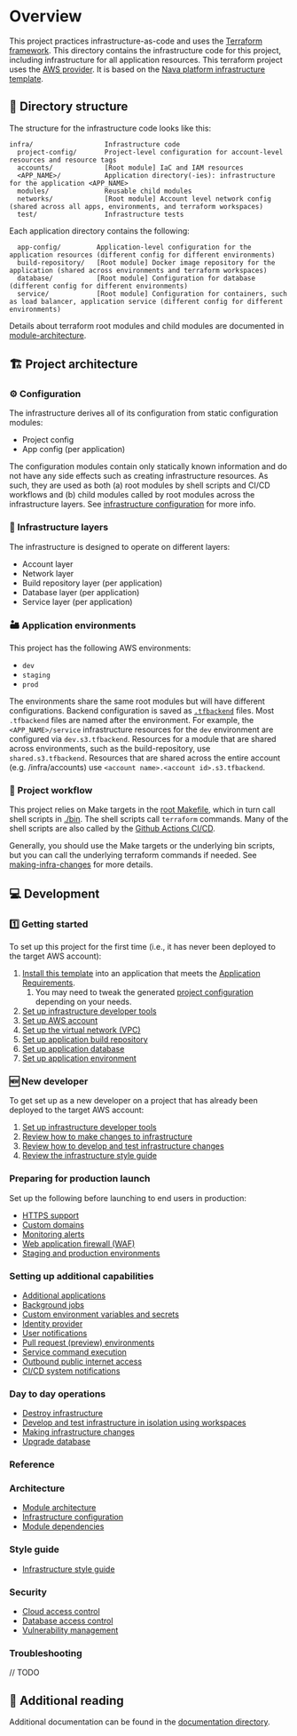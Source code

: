 # Overview

This project practices infrastructure-as-code and uses the [Terraform framework](https://www.terraform.io). This directory contains the infrastructure code for this project, including infrastructure for all application resources. This terraform project uses the [AWS provider](https://registry.terraform.io/providers/hashicorp/aws/latest/docs). It is based on the [Nava platform infrastructure template](https://github.com/navapbc/template-infra).

## 📂 Directory structure

The structure for the infrastructure code looks like this:

```text
infra/                  Infrastructure code
  project-config/       Project-level configuration for account-level resources and resource tags
  accounts/             [Root module] IaC and IAM resources
  <APP_NAME>/           Application directory(-ies): infrastructure for the application <APP_NAME>
  modules/              Reusable child modules
  networks/             [Root module] Account level network config (shared across all apps, environments, and terraform workspaces)
  test/                 Infrastructure tests
```

Each application directory contains the following:

```text
  app-config/         Application-level configuration for the application resources (different config for different environments)
  build-repository/   [Root module] Docker image repository for the application (shared across environments and terraform workspaces)
  database/           [Root module] Configuration for database (different config for different environments)
  service/            [Root module] Configuration for containers, such as load balancer, application service (different config for different environments)
```

Details about terraform root modules and child modules are documented in [module-architecture](/docs/infra/module-architecture.md).

## 🏗️ Project architecture

### ⚙️ Configuration

The infrastructure derives all of its configuration from static configuration modules:

- Project config
- App config (per application)

The configuration modules contain only statically known information and do not have any side effects such as creating infrastructure resources. As such, they are used as both (a) root modules by shell scripts and CI/CD workflows and (b) child modules called by root modules across the infrastructure layers. See [infrastructure configuration](/docs/infra/infrastructure-configuration.md) for more info.

### 🧅 Infrastructure layers

The infrastructure is designed to operate on different layers:

- Account layer
- Network layer
- Build repository layer (per application)
- Database layer (per application)
- Service layer (per application)

### 🏜️ Application environments

This project has the following AWS environments:

- `dev`
- `staging`
- `prod`

The environments share the same root modules but will have different configurations. Backend configuration is saved as [`.tfbackend`](https://developer.hashicorp.com/terraform/language/backend#file) files. Most `.tfbackend` files are named after the environment. For example, the `<APP_NAME>/service` infrastructure resources for the `dev` environment are configured via `dev.s3.tfbackend`. Resources for a module that are shared across environments, such as the build-repository, use `shared.s3.tfbackend`. Resources that are shared across the entire account (e.g. /infra/accounts) use `<account name>.<account id>.s3.tfbackend`.

### 🔀 Project workflow

This project relies on Make targets in the [root Makefile](/Makefile), which in turn call shell scripts in [./bin](/bin). The shell scripts call `terraform` commands. Many of the shell scripts are also called by the [Github Actions CI/CD](/.github/workflows).

Generally, you should use the Make targets or the underlying bin scripts, but you can call the underlying terraform commands if needed. See [making-infra-changes](/docs/infra/making-infra-changes.md) for more details.

## 💻 Development

### 1️⃣ Getting started

To set up this project for the first time (i.e., it has never been deployed to the target AWS account):

1. [Install this template](/README.md#installation) into an application that meets the [Application Requirements](/README.md#application-requirements). 
    1. You may need to tweak the generated [project configuration](/infra/project-config/main.tf) depending on your needs. <!-- markdown-link-check-disable-line -->
2. [Set up infrastructure developer tools](/docs/infra/getting-started/set-up-infrastructure-tools.md)
3. [Set up AWS account](/docs/infra/getting-started/set-up-aws-account.md)
4. [Set up the virtual network (VPC)](/docs/infra/getting-started/set-up-network.md)
5. [Set up application build repository](/docs/infra/getting-started/set-up-app-build-repository.md)
6. [Set up application database](/docs/infra/getting-started/set-up-database.md)
7. [Set up application environment](/docs/infra/getting-started/set-up-app-env.md)

### 🆕 New developer

To get set up as a new developer on a project that has already been deployed to the target AWS account:

1. [Set up infrastructure developer tools](/docs/infra/getting-started/set-up-infrastructure-tools.md)
2. [Review how to make changes to infrastructure](/docs/infra/operations/making-infra-changes.md)
3. [Review how to develop and test infrastructure changes](/docs/infra/operations/develop-and-test-infrastructure-in-isolation-using-workspaces.md)
4. [Review the infrastructure style guide](/docs/infra/operations/style-guide.md)

### Preparing for production launch

Set up the following before launching to end users in production:

- [HTTPS support](../docs/infra/preparing-for-production/https-support.md)
- [Custom domains](../docs/infra/preparing-for-production/set-up-custom-domains.md)
- [Monitoring alerts](../docs/infra/preparing-for-production/set-up-monitoring-alerts.md)
- [Web application firewall (WAF)](../docs/infra/preparing-for-production/web-application-firewall.md)
- [Staging and production environments](../docs/infra/production-preparations/staging-and-production-environments.md)

### Setting up additional capabilities

- [Additional applications](../docs/infra/additional-capabilities/add-application.md)
- [Background jobs](../docs/infra/additional-capabilities/background-jobs.md)
- [Custom environment variables and secrets](../docs/infra/additional-capabilities/environment-variables-and-secrets.md)
- [Identity provider](../docs/infra/additional-capabilities/identity-provider.md)
- [User notifications](../docs/infra/additional-capabilities/notifications.md)
- [Pull request (preview) environments](../docs/infra/additional-capabilities/pull-request-environments.md)
- [Service command execution](../docs/infra/additional-capabilities/service-command-execution.md)
- [Outbound public internet access](../docs/infra/additional-capabilities/set-up-public-internet-access.md)
- [CI/CD system notifications](../docs/infra/additional-capabilities/system-notifications.md)

### Day to day operations

- [Destroy infrastructure](../docs/infra/operations/destroy-infrastructure.md)
- [Develop and test infrastructure in isolation using workspaces](../docs/infra/operations/develop-and-test-infrastructure-in-isolation-using-workspaces.md)
- [Making infrastructure changes](../docs/infra/operations/making-infra-changes.md)
- [Upgrade database](../docs/infra/operations/upgrade-database.md)

### Reference

### Architecture

- [Module architecture](../docs/infra/reference/module-architecture.md)
- [Infrastructure configuration](../docs/infra/reference/infrastructure-configuration.md)
- [Module dependencies](../docs/infra/reference/module-dependencies.md)

### Style guide

- [Infrastructure style guide](../docs/infra/reference/style-guide.md)

### Security

- [Cloud access control](../docs/infra/reference/cloud-access-control.md)
- [Database access control](../docs/infra/reference/database-access-control.md)
- [Vulnerability management](../docs/infra/reference/vulnerability-management.md)

### Troubleshooting

// TODO

## 📇 Additional reading

Additional documentation can be found in the [documentation directory](/docs/infra).
